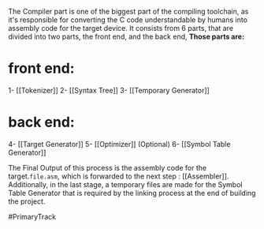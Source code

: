 The Compiler part is one of the biggest part of the compiling toolchain, as it's responsible for converting the C code understandable by humans into assembly code  for the target device.
It consists from 6 parts, that are divided into two parts, the front end, and the back end, **Those parts are:**
# **front end:**
1- [[Tokenizer]]
2- [[Syntax Tree]]
3- [[Temporary Generator]]
# **back end:**
4- [[Target Generator]]
5- [[Optimizer]] (Optional)
6- [[Symbol Table Generator]]

The Final Output of this process is the assembly code  for the target.`file.asm`, which is forwarded to the next step : [[Assembler]]. Additionally, in the last stage, a temporary files are made for the Symbol Table Generator that is required by the linking process at the end of building the project.

#PrimaryTrack 